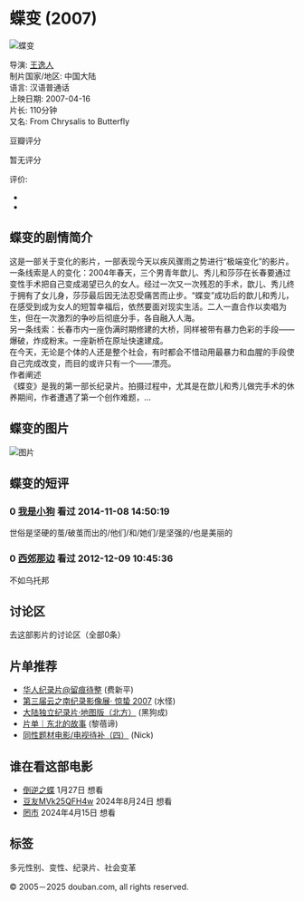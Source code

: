# 蝶变 (2007)

![蝶变](https://img3.doubanio.com/view/photo/s_ratio_poster/public/p2243967997.webp)

导演: [王逸人](/subject_search?search_text=%E7%8E%8B%E9%80%B8%E4%BA%BA)  
制片国家/地区: 中国大陆  
语言: 汉语普通话  
上映日期: 2007-04-16  
片长: 110分钟  
又名: From Chrysalis to Butterfly

豆瓣评分

暂无评分

评价:

-   
-   

## 蝶变的剧情简介

这是一部关于变化的影片，一部表现今天以疾风骤雨之势进行“极端变化”的影片。  
一条线索是人的变化：2004年春天，三个男青年歆儿、秀儿和莎莎在长春要通过变性手术把自己变成渴望已久的女人。经过一次又一次残忍的手术，歆儿、秀儿终于拥有了女儿身，莎莎最后因无法忍受痛苦而止步。“蝶变”成功后的歆儿和秀儿，在感受到成为女人的短暂幸福后，依然要面对现实生活。二人一直合作以卖唱为生，但在一次激烈的争吵后彻底分手，各自融入人海。  
另一条线索：长春市内一座伪满时期修建的大桥，同样被带有暴力色彩的手段——爆破，炸成粉末。一座新桥在原址快速建成。  
在今天，无论是个体的人还是整个社会，有时都会不惜动用最暴力和血腥的手段使自己完成改变，而目的或许只有一个——漂亮。  
作者阐述  
《蝶变》是我的第一部长纪录片。拍摄过程中，尤其是在歆儿和秀儿做完手术的休养期间，作者遭遇了第一个创作难题，... 

## 蝶变的图片

![图片](https://img3.doubanio.com/view/photo/sqxs/public/p2243967997.webp)

## 蝶变的短评

### 0 [我是小狗](https://www.douban.com/people/56680567/) 看过 2014-11-08 14:50:19

世俗是坚硬的茧/破茧而出的/他们/和/她们/是坚强的/也是美丽的

### 0 [西郊那边](https://www.douban.com/people/4359732/) 看过 2012-12-09 10:45:36

不如乌托邦

## 讨论区

去这部影片的讨论区（全部0条）

## 片单推荐

-   [华人纪录片@留痕待整](https://www.douban.com/doulist/1500370/) (费新平)
-   [第三届云之南纪录影像展· 惊蛰 2007](https://www.douban.com/doulist/1225013/) (水怪)
-   [大陆独立纪录片·地图版（北方）](https://www.douban.com/doulist/13986832/) (黑狗成)
-   [片单｜东北的故事](https://www.douban.com/doulist/137117013/) (黎蓓谛)
-   [同性题材电影/电视待补（四）](https://www.douban.com/doulist/122058614/) (Nick)

## 谁在看这部电影

-   [倒逆之蝶](https://www.douban.com/people/280231518/) 1月27日 想看
-   [豆友MVk25QFH4w](https://www.douban.com/people/260860753/) 2024年8月24日 想看
-   [罔市](https://www.douban.com/people/141155950/) 2024年4月15日 想看

## 标签

多元性别、变性、纪录片、社会变革 

© 2005－2025 douban.com, all rights reserved. 